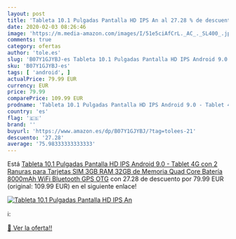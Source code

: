 ```yaml
---
layout: post
title: 'Tableta 10.1 Pulgadas Pantalla HD IPS An al 27.28 % de descuento'
date: 2020-02-03 08:26:46
image: 'https://m.media-amazon.com/images/I/51e5ciAfCrL._AC_._SL400_.jpg'
comments: true
category: ofertas
author: 'tole.es'
slug: 'B07Y1GJYBJ-es Tableta 10.1 Pulgadas Pantalla HD IPS Android 9.0 - Tablet...'
sku: 'B07Y1GJYBJ-es'
tags: [ 'android', ]
actualPrice: 79.99 EUR
currency: EUR
price: 79.99
comparePrice: 109.99 EUR
prodname: 'Tableta 10.1 Pulgadas Pantalla HD IPS Android 9.0 - Tablet 4G con 2 Ranuras para Tarjetas SIM 3GB RAM 32GB de Memoria Quad Core Batería 8000mAh  WiFi  Bluetooth  GPS  OTG'
country: 'es'
flag: '🇪🇸'
brand: ''
buyurl: 'https://www.amazon.es/dp/B07Y1GJYBJ/?tag=tolees-21'
descuento: '27.28'
average: '75.98333333333333'
---
```


Está [Tableta 10.1 Pulgadas Pantalla HD IPS Android 9.0 - Tablet 4G con 2 Ranuras para Tarjetas SIM 3GB RAM 32GB de Memoria Quad Core Batería 8000mAh  WiFi  Bluetooth  GPS  OTG](https://www.amazon.es/dp/B07Y1GJYBJ/?tag=tolees-21) con 27.28 de descuento por 79.99 EUR (original: 109.99 EUR) en el siguiente enlace!

[![Tableta 10.1 Pulgadas Pantalla HD IPS An](https://m.media-amazon.com/images/I/51e5ciAfCrL._AC_._SL400_.jpg)](https://www.amazon.es/dp/B07Y1GJYBJ/?tag=tolees-21)

ℹ️:


[🛒 Ver la oferta!!](https://www.amazon.es/dp/B07Y1GJYBJ/?tag=tolees-21)
